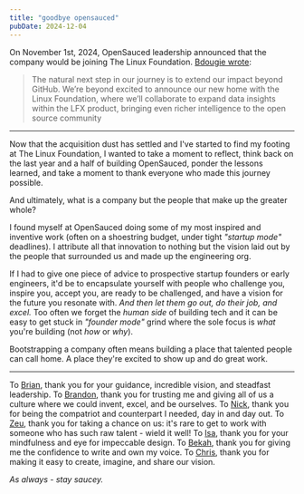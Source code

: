 ```yaml
---
title: "goodbye opensauced"
pubDate: 2024-12-04
---
```


On November 1st, 2024, OpenSauced leadership announced
that the company would be joining The Linux Foundation.
[Bdougie wrote](https://opensauced.pizza/blog/opensauced-is-joining-the-linux-foundation):

> The natural next step in our journey is to extend our impact beyond GitHub. We’re beyond excited to announce our new home with the Linux Foundation, where we’ll collaborate to expand data insights within the LFX product, bringing even richer intelligence to the open source community

---

Now that the acquisition dust has settled
and I've started to find my footing at The Linux Foundation,
I wanted to take a moment to reflect, think back on the
last year and a half of building OpenSauced,
ponder the lessons learned, and take a moment to thank everyone who made this journey
possible.

And ultimately, what is a company but the people that make up the greater whole?

I found myself at OpenSauced doing some of my most inspired and inventive work
(often on a shoestring budget, under tight _"startup mode"_ deadlines).
I attribute all that innovation to nothing but the vision laid out by the people that surrounded us
and made up the engineering org.

If I had to give one piece of advice to prospective startup founders or early engineers,
it'd be to encapsulate yourself with people
who challenge you, inspire you, accept you, are ready to be challenged,
and have a vision for the future you resonate with.
_And then let them go out, do their job, and excel._
Too often we forget the _human side_ of building tech and it can be easy to get stuck in _"founder mode"_ grind
where the sole focus is _what_ you're building (not _how_ or _why_).

Bootstrapping a company often means building a place that talented people can call home.
A place they're excited to show up and do great work.

---

To [Brian](https://www.linkedin.com/in/brianldouglas/), thank you for your
guidance, incredible vision, and steadfast leadership. To
[Brandon](https://www.linkedin.com/in/brandontroberts/), thank you for trusting
me and giving all of us a culture where we could invent, excel, and be
ourselves. To [Nick](https://www.linkedin.com/in/nickytonline/), thank you for
being the compatriot and counterpart I needed, day in and day out. To
[Zeu](https://www.linkedin.com/in/zeucapua/), thank you for taking a chance on
us: it's rare to get to work with someone who has such raw talent - wield it
well! To [Isa](https://www.linkedin.com/in/isabel-bensusan/), thank you for
your mindfulness and eye for impeccable design. To
[Bekah](https://www.linkedin.com/in/bekahhw/), thank you for giving me the
confidence to write and own my voice. To
[Chris](https://www.linkedin.com/in/chhristopher/), thank you for making it
easy to create, imagine, and share our vision.

_As always - stay saucey._
